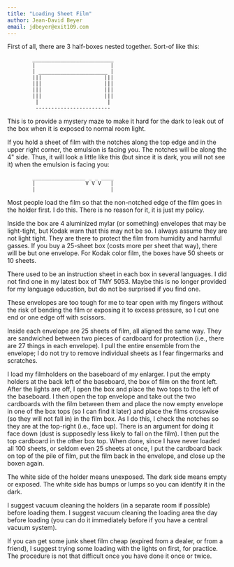```yaml
---
title: "Loading Sheet Film"
author: Jean-David Beyer
email: jdbeyer@exit109.com
---
```


First of all, there are 3 half-boxes nested together. Sort-of like this:

            __________________________
            |                        |
            | ______________________ |
            |||                    |||
            |||                    |||
            |||                    |||
            |||                    |||
             |                      |
             ------------------------

This is to provide a mystery maze to make it hard for the dark to leak out of the box when it is exposed to normal room light.



If you hold a sheet of film with the notches along the top edge and in the upper right corner, the emulsion is facing you. The notches will be along the 4" side. Thus, it will look a little like this (but since it is dark, you will not see it) when the emulsion is facing you:

            _________________ _ _ ____
            |                V V V   |
            |                        |


Most people load the film so that the non-notched edge of the film goes in the holder first. I do this. There is no reason for it, it is just my policy.

Inside the box are 4 aluminized mylar (or something) envelopes that may be light-tight, but Kodak warn that this may not be so. I  always assume they are not light tight. They are there to protect the film from humidity and harmful gasses. If you buy a 25-sheet box (costs more per sheet that way), there will be but one envelope. For Kodak color film, the boxes have 50 sheets or 10 sheets.

There used to be an instruction sheet in each box in several languages.  I did not find one in my latest box of TMY 5053. Maybe this is no longer provided for my language education, but do not be surprised if you find one.

These envelopes are too tough for me to tear open with my fingers without the risk of bending the film or exposing it to excess pressure, so I cut one end or one edge off with scissors.

Inside each envelope are 25 sheets of film, all aligned the same way. They are sandwiched between two pieces of cardboard for protection (i.e., there are 27 things in each envelope). I pull the entire ensemble from the envelope; I do not try to remove individual sheets as I fear fingermarks and scratches.

I load my filmholders on the baseboard of my enlarger. I put the empty holders at the back left of the baseboard, the box of film on the front left. After the lights are off, I open the box and place the two tops to the left of the baseboard. I then open the top  envelope and take out the two cardboards with the film between them and place the now empty envelope in one of the box tops (so I can find it later) and place the films crosswise (so they will not fall in) in the film box. As I do this, I check the notches so they are at the top-right (i.e., face up). There is an argument for doing it face down (dust is supposedly less likely to fall on the film).  I then put the top cardboard in the other box top.  When done, since I have never loaded all 100 sheets, or seldom even 25 sheets at once, I put the cardboard back on top of the pile of film, put the film back in the envelope, and close up the boxen again.

The white side of the holder means unexposed. The dark side means empty or exposed.  The white side has bumps or lumps so you can  identify it in the dark.
    
I suggest vacuum cleaning the holders (in a separate room if possible) before loading them. I suggest vacuum cleaning the loading area the day before loading (you can do it immediately before if you have a central vacuum system).

If you can get some junk sheet film cheap (expired from a dealer, or from a friend), I suggest trying some loading with the lights on first, for practice. The procedure is not that difficult once you have done it once or twice.


